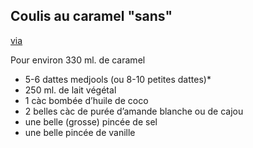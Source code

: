 ## Coulis au caramel "sans"


[via](https://antigonexxi.com/2014/02/17/le-meilleur-pain-perdu-du-monde-sans-oeufs-ni-lait-ni-beurre/)

Pour environ 330 ml. de caramel

* 5-6 dattes medjools (ou 8-10 petites dattes)*
* 250 ml. de lait végétal
* 1 càc bombée d’huile de coco
* 2 belles càc de purée d’amande blanche ou de cajou
* une belle (grosse) pincée de sel
* une belle pincée de vanille 
